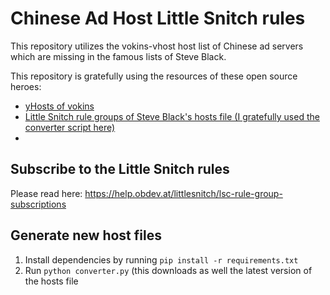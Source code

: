 # Chinese Ad Host Little Snitch rules

This repository utilizes the vokins-vhost host list of Chinese ad servers which are missing in the famous lists of Steve Black.

This repository is gratefully using the resources of these open source heroes:
- [yHosts of vokins](https://github.com/vokins/yhosts/)
- [Little Snitch rule groups of Steve Black's hosts file (I gratefully used the converter script here)](https://github.com/naveednajam/Little-Snitch---Rule-Groups)
- 

## Subscribe to the Little Snitch rules
Please read here: https://help.obdev.at/littlesnitch/lsc-rule-group-subscriptions

## Generate new host files
1. Install dependencies by running `pip install -r requirements.txt`
2. Run `python converter.py` (this downloads as well the latest version of the hosts file